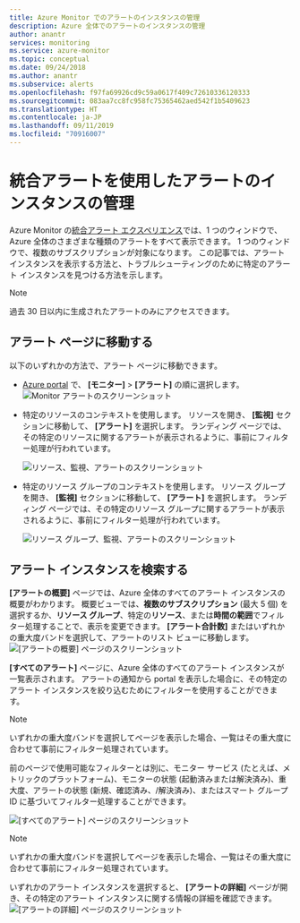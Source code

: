 ```yaml
---
title: Azure Monitor でのアラートのインスタンスの管理
description: Azure 全体でのアラートのインスタンスの管理
author: anantr
services: monitoring
ms.service: azure-monitor
ms.topic: conceptual
ms.date: 09/24/2018
ms.author: anantr
ms.subservice: alerts
ms.openlocfilehash: f97fa69926cd9c59a0617f409c72610336120333
ms.sourcegitcommit: 083aa7cc8fc958fc75365462aed542f1b5409623
ms.translationtype: HT
ms.contentlocale: ja-JP
ms.lasthandoff: 09/11/2019
ms.locfileid: "70916007"
---
```

# <a name="manage-alert-instances-with-unified-alerts"></a>統合アラートを使用したアラートのインスタンスの管理
Azure Monitor の[統合アラート エクスペリエンス](https://aka.ms/azure-alerts-overview)では、1 つのウィンドウで、Azure 全体のさまざまな種類のアラートをすべて表示できます。 1 つのウィンドウで、複数のサブスクリプションが対象になります。 この記事では、アラート インスタンスを表示する方法と、トラブルシューティングのために特定のアラート インスタンスを見つける方法を示します。

> [!NOTE]
   >  過去 30 日以内に生成されたアラートのみにアクセスできます。

## <a name="go-to-the-alerts-page"></a>アラート ページに移動する

以下のいずれかの方法で、アラート ページに移動できます。

   + [Azure portal](https://portal.azure.com/) で、 **[モニター]**  >  **[アラート]** の順に選択します。  
     ![Monitor アラートのスクリーンショット](media/alerts-managing-alert-instances/monitoring-alerts-managing-alert-instances-toc.jpg)
  
   + 特定のリソースのコンテキストを使用します。 リソースを開き、 **[監視]** セクションに移動して、 **[アラート]** を選択します。 ランディング ページでは、その特定のリソースに関するアラートが表示されるように、事前にフィルター処理が行われています。
   
     ![リソース、監視、アラートのスクリーンショット](media/alerts-managing-alert-instances/alert-resource.JPG)
    
   + 特定のリソース グループのコンテキストを使用します。 リソース グループを開き、 **[監視]** セクションに移動して、 **[アラート]** を選択します。 ランディング ページでは、その特定のリソース グループに関するアラートが表示されるように、事前にフィルター処理が行われています。    
   
     ![リソース グループ、監視、アラートのスクリーンショット](media/alerts-managing-alert-instances/alert-rg.JPG)

## <a name="find-alert-instances"></a>アラート インスタンスを検索する

**[アラートの概要]** ページでは、Azure 全体のすべてのアラート インスタンスの概要がわかります。 概要ビューでは、**複数のサブスクリプション** (最大 5 個) を選択するか、**リソース グループ**、特定の**リソース**、または**時間の範囲**でフィルター処理することで、表示を変更できます。 **[アラート合計数]** またはいずれかの重大度バンドを選択して、アラートのリスト ビューに移動します。     
   ![[アラートの概要] ページのスクリーンショット](media/alerts-managing-alert-instances/alerts-summary.jpg)
 
**[すべてのアラート]** ページに、Azure 全体のすべてのアラート インスタンスが一覧表示されます。 アラートの通知から portal を表示した場合に、その特定のアラート インスタンスを絞り込むためにフィルターを使用することができます。

> [!NOTE]
>  いずれかの重大度バンドを選択してページを表示した場合、一覧はその重大度に合わせて事前にフィルター処理されています。

前のページで使用可能なフィルターとは別に、モニター サービス (たとえば、メトリックのプラットフォーム)、モニターの状態 (起動済みまたは解決済み)、重大度、アラートの状態 (新規、確認済み、/解決済み)、またはスマート グループ ID に基づいてフィルター処理することができます。

   ![[すべてのアラート] ページのスクリーンショット](media/alerts-managing-alert-instances/all-alerts.jpg)

   > [!NOTE]
   >  いずれかの重大度バンドを選択してページを表示した場合、一覧はその重大度に合わせて事前にフィルター処理されています。
 
いずれかのアラート インスタンスを選択すると、 **[アラートの詳細]** ページが開き、その特定のアラート インスタンスに関する情報の詳細を確認できます。   
   ![[アラートの詳細] ページのスクリーンショット](media/alerts-managing-alert-instances/alert-details.jpg)  

